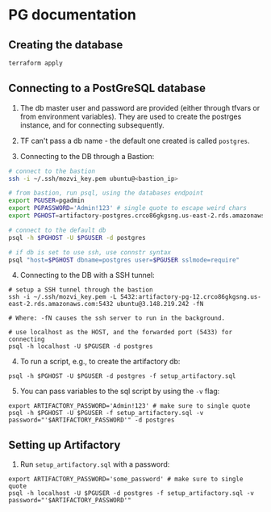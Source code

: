 # PG documentation
## Creating the database 
~~~sh
terraform apply 
~~~

## Connecting to a PostGreSQL database
1. The db master user and password are provided (either through tfvars or from environment variables). They are used to create the postrges instance, and for connecting subsequently. 
2. TF can't pass a db name - the default one created is called ```postgres```. 

3. Connecting to the DB through a Bastion: 
~~~sh
# connect to the bastion
ssh -i ~/.ssh/mozvi_key.pem ubuntu@<bastion_ip>

# from bastion, run psql, using the databases endpoint
export PGUSER=pgadmin
export PGPASSWORD='Admin!123' # single quote to escape weird chars
export PGHOST=artifactory-postgres.crco86gkgsng.us-east-2.rds.amazonaws.com

# connect to the default db
psql -h $PGHOST -U $PGUSER -d postgres

# if db is set to use ssh, use connstr syntax
psql "host=$PGHOST dbname=postgres user=$PGUSER sslmode=require"  
~~~

4. Connecting to the DB with a SSH tunnel:
```
# setup a SSH tunnel through the bastion
ssh -i ~/.ssh/mozvi_key.pem -L 5432:artifactory-pg-12.crco86gkgsng.us-east-2.rds.amazonaws.com:5432 ubuntu@3.148.219.242 -fN

# Where: -fN causes the ssh server to run in the background. 

# use localhost as the HOST, and the forwarded port (5433) for connecting 
psql -h localhost -U $PGUSER -d postgres
```

4. To run a script, e.g., to create the artifactory db:
```
psql -h $PGHOST -U $PGUSER -d postgres -f setup_artifactory.sql
```

5. You can pass variables to the sql script by using the `-v` flag:
```
export ARTIFACTORY_PASSWORD='Admin!123' # make sure to single quote
psql -h $PGHOST -U $PGUSER -f setup_artifactory.sql -v password="'$ARTIFACTORY_PASSWORD'" -d postgres
```

## Setting up Artifactory
1. Run `setup_artifactory.sql` with a password:
```
export ARTIFACTORY_PASSWORD='some_password' # make sure to single quote
psql -h localhost -U $PGUSER -d postgres -f setup_artifactory.sql -v password="'$ARTIFACTORY_PASSWORD'" 

```
